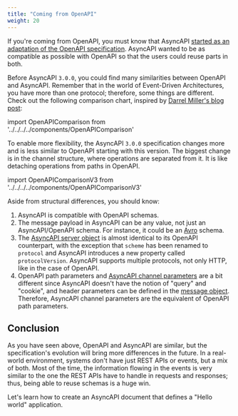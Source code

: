 ```yaml
---
title: "Coming from OpenAPI"
weight: 20
---
```


If you're coming from OpenAPI, you must know that AsyncAPI [started as an adaptation of the OpenAPI specification](https://medium.com/asyncapi/whats-new-on-asyncapi-lots-2d9019a1869d). AsyncAPI wanted to be as compatible as possible with OpenAPI so that the users could reuse parts in both.

Before AsyncAPI `3.0.0`, you could find many similarities between OpenAPI and AsyncAPI. Remember that in the world of Event-Driven Architectures, you have more than one protocol; therefore, some things are different. Check out the following comparison chart, inspired by [Darrel Miller's blog post](https://www.openapis.org/blog/2016/10/03/tdc-structural-improvements-explaining-the-3-0-spec-part-2):

import OpenAPIComparison from '../../../../components/OpenAPIComparison'

<OpenAPIComparison className="my-8" />

To enable more flexibility, the AsyncAPI `3.0.0` specification changes more and is less similar to OpenAPI starting with this version. The biggest change is in the channel structure, where operations are separated from it. It is like detaching operations from paths in OpenAPI. 

import OpenAPIComparisonV3 from '../../../../components/OpenAPIComparisonV3'

<OpenAPIComparisonV3 className="my-8" />

Aside from structural differences, you should know:

1. AsyncAPI is compatible with OpenAPI schemas.
1. The message payload in AsyncAPI can be any value, not just an AsyncAPI/OpenAPI schema. For instance, it could be an [Avro](https://avro.apache.org/) schema.
1. The [AsyncAPI server object](/docs/reference/specification/latest#serverObject) is almost identical to its OpenAPI counterpart, with the exception that `scheme` has been renamed to `protocol` and AsyncAPI introduces a new property called `protocolVersion`. AsyncAPI supports multiple protocols, not only HTTP, like in the case of OpenAPI.
1. OpenAPI path parameters and [AsyncAPI channel parameters](/docs/reference/specification/latest#parameterObject) are a bit different since AsyncAPI doesn't have the notion of "query" and "cookie", and header parameters can be defined in the [message object](/docs/reference/specification/latest#messageObject). Therefore, AsyncAPI channel parameters are the equivalent of OpenAPI path parameters.

## Conclusion

As you have seen above, OpenAPI and AsyncAPI are similar, but the specification's evolution will bring more differences in the future. In a real-world environment, systems don't have just REST APIs or events, but a mix of both. Most of the time, the information flowing in the events is very similar to the one the REST APIs have to handle in requests and responses; thus, being able to reuse schemas is a huge win.

Let's learn how to create an AsyncAPI document that defines a "Hello world" application.
